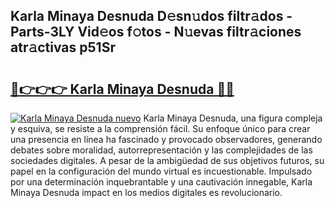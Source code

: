 ## Karla Minaya Desnuda D𝚎sn𝚞dos filtr𝚊dos - Parts-3LY Vid𝚎os f𝚘tos - N𝚞evas filtr𝚊ciones atr𝚊ctivas p51Sr

# <h2><a href="http://mbe5cch.tromn.icu/?c=Karla+Minaya+Desnuda">🔗👉👉👉 Karla Minaya Desnuda 🔗🔗</a></h2>

[![Karla Minaya Desnuda nuevo](https://i.imgur.com/pEAQMta.gif)](http://mbe5cch.tromn.icu/?c=Karla+Minaya+Desnuda)
Karla Minaya Desnuda, una figura compleja y esquiva, se resiste a la comprensión fácil. Su enfoque único para crear una presencia en línea ha fascinado y provocado observadores, generando debates sobre moralidad, autorrepresentación y las complejidades de las sociedades digitales. A pesar de la ambigüedad de sus objetivos futuros, su papel en la configuración del mundo virtual es incuestionable. Impulsado por una determinación inquebrantable y una cautivación innegable, Karla Minaya Desnuda impact en los medios digitales es revolucionario.
